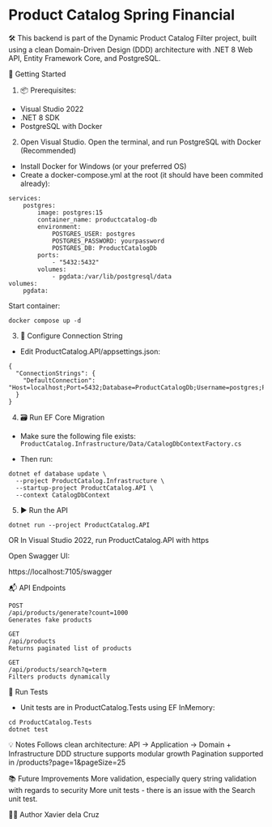 # Product Catalog Spring Financial

🛠 This backend is part of the Dynamic Product Catalog Filter project, built using a clean Domain-Driven Design (DDD) architecture with .NET 8 Web API, Entity Framework Core, and PostgreSQL.

🚀 Getting Started

1. 📦 Prerequisites:
- Visual Studio 2022
- .NET 8 SDK
- PostgreSQL with Docker

2. Open Visual Studio. Open the terminal, and run PostgreSQL with Docker (Recommended)

- Install Docker for Windows (or your preferred OS)
- Create a docker-compose.yml at the root (it should have been commited already):

```
services:
    postgres:
        image: postgres:15
        container_name: productcatalog-db
        environment:
            POSTGRES_USER: postgres
            POSTGRES_PASSWORD: yourpassword
            POSTGRES_DB: ProductCatalogDb
        ports:
            - "5432:5432"
        volumes:
            - pgdata:/var/lib/postgresql/data
volumes:
    pgdata:
```

Start container:
```
docker compose up -d
```

3. 🔧 Configure Connection String
- Edit ProductCatalog.API/appsettings.json:
```
{
  "ConnectionStrings": {
    "DefaultConnection": "Host=localhost;Port=5432;Database=ProductCatalogDb;Username=postgres;Password=yourpassword"
  }
}
```

4. 🗃 Run EF Core Migration

- Make sure the following file exists:
```ProductCatalog.Infrastructure/Data/CatalogDbContextFactory.cs```

- Then run:
```
dotnet ef database update \
  --project ProductCatalog.Infrastructure \
  --startup-project ProductCatalog.API \
  --context CatalogDbContext
```

5. ▶ Run the API

```
dotnet run --project ProductCatalog.API
```
OR
In Visual Studio 2022, run ProductCatalog.API with https

Open Swagger UI:

https://localhost:7105/swagger

📬 API Endpoints
```
POST
/api/products/generate?count=1000
Generates fake products

GET
/api/products
Returns paginated list of products

GET
/api/products/search?q=term
Filters products dynamically
```

🧪 Run Tests
- Unit tests are in ProductCatalog.Tests using EF InMemory:
```
cd ProductCatalog.Tests
dotnet test
```

💡 Notes
Follows clean architecture: API → Application → Domain + Infrastructure
DDD structure supports modular growth
Pagination supported in /products?page=1&pageSize=25

📚 Future Improvements
More validation, especially query string validation with regards to security
More unit tests - there is an issue with the Search unit test.

👨‍💻 Author
Xavier dela Cruz
